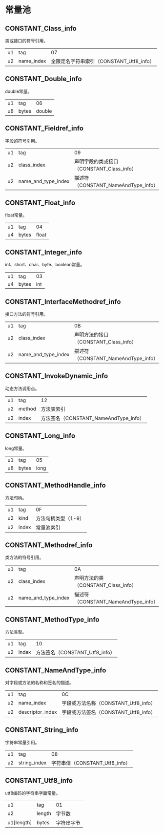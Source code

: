# 常量池

## CONSTANT_Class_info
类或接口的符号引用。
<table>
	<tr><td>u1</td><td>tag</td><td>07</td></tr>
	<tr><td>u2</td><td>name_index</td><td>全限定名字符串索引（CONSTANT_Utf8_info）</td></tr>
</table>

## CONSTANT_Double_info
double常量。

<table>
	<tr><td>u1</td><td>tag</td><td>06</td></tr>
	<tr><td>u8</td><td>bytes</td><td>double</td></tr>
</table>

## CONSTANT_Fieldref_info
字段的符号引用。

<table>
	<tr><td>u1</td><td>tag</td><td>09</td></tr>
	<tr><td>u2</td><td>class_index</td><td>声明字段的类或接口（CONSTANT_Class_info）</td></tr>
	<tr><td>u2</td><td>name_and_type_index</td><td>描述符（CONSTANT_NameAndType_info）</td></tr>
</table>

## CONSTANT_Float_info
float常量。

<table>
	<tr><td>u1</td><td>tag</td><td>04</td></tr>
	<tr><td>u4</td><td>bytes</td><td>float</td></tr>
</table>

## CONSTANT_Integer_info
int、short、char、byte、boolean常量。

<table>
	<tr><td>u1</td><td>tag</td><td>03</td></tr>
	<tr><td>u4</td><td>bytes</td><td>int</td></tr>
</table>

## CONSTANT_InterfaceMethodref_info
接口方法的符号引用。

<table>
	<tr><td>u1</td><td>tag</td><td>0B</td></tr>
	<tr><td>u2</td><td>class_index</td><td>声明方法的接口（CONSTANT_Class_info）</td></tr>
	<tr><td>u2</td><td>name_and_type_index</td><td>描述符（CONSTANT_NameAndType_info）</td></tr>
</table>

## CONSTANT_InvokeDynamic_info

动态方法调用点。

<table>
	<tr><td>u1</td><td>tag</td><td>12</td></tr>
	<tr><td>u2</td><td>method</td><td>方法表索引</td></tr>
	<tr><td>u2</td><td>index</td><td>方法签名（CONSTANT_NameAndType_info）</td></tr>
</table>

## CONSTANT_Long_info
long常量。

<table>
	<tr><td>u1</td><td>tag</td><td>05</td></tr>
	<tr><td>u8</td><td>bytes</td><td>long</td></tr>
</table>

## CONSTANT_MethodHandle_info
方法句柄。

<table>
	<tr><td>u1</td><td>tag</td><td>0F</td></tr>
	<tr><td>u2</td><td>kind</td><td>方法句柄类型（1-9）</td></tr>
	<tr><td>u2</td><td>index</td><td>常量池索引</td></tr>
</table>

## CONSTANT_Methodref_info
类方法的符号引用。

<table>
	<tr><td>u1</td><td>tag</td><td>0A</td></tr>
	<tr><td>u2</td><td>class_index</td><td>声明方法的类（CONSTANT_Class_info）</td></tr>
	<tr><td>u2</td><td>name_and_type_index</td><td>描述符（CONSTANT_NameAndType_info）</td></tr>
</table>

## CONSTANT_MethodType_info
方法类型。

<table>
	<tr><td>u1</td><td>tag</td><td>10</td></tr>
	<tr><td>u2</td><td>index</td><td>方法签名（CONSTANT_Utf8_info）</td></tr>
</table>

## CONSTANT_NameAndType_info
对字段或方法的名称和签名的描述。

<table>
	<tr><td>u1</td><td>tag</td><td>0C</td></tr>
	<tr><td>u2</td><td>name_index</td><td>字段或方法名称（CONSTANT_Utf8_info）</td></tr>
	<tr><td>u2</td><td>descriptor_index</td><td>字段或方法签名（CONSTANT_Utf8_info）</td></tr>
</table>

## CONSTANT_String_info
字符串常量引用。

<table>
	<tr><td>u1</td><td>tag</td><td>08</td></tr>
	<tr><td>u2</td><td>string_index</td><td>字符串值（CONSTANT_Utf8_info）</td></tr>
</table>

## CONSTANT_Utf8_info
utf8编码的字符串字面常量。

<table>
	<tr><td>u1</td><td>tag</td><td>01</td></tr>
	<tr><td>u2</td><td>length</td><td>字节数</td></tr>
	<tr><td>u1[length]</td><td>bytes</td><td>字符串字节</td></tr>
</table>